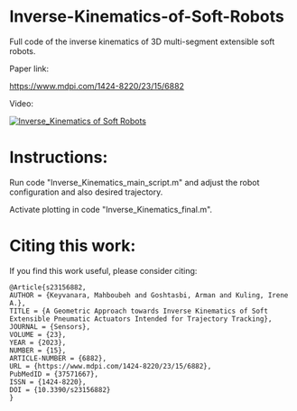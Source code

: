 # Inverse-Kinematics-of-Soft-Robots

Full code of the inverse kinematics of 3D multi-segment extensible soft robots.

Paper link:

https://www.mdpi.com/1424-8220/23/15/6882


Video: 

[![Inverse_Kinematics of Soft Robots](https://img.youtube.com/vi/Tl1P8RlE88A/0.jpg)](https://www.youtube.com/watch?v=Tl1P8RlE88A)


# Instructions: 
Run code "Inverse_Kinematics_main_script.m" and adjust the robot configuration and also desired trajectory. 

Activate plotting in code "Inverse_Kinematics_final.m".


# Citing this work:
If you find this work useful, please consider citing: 


```
@Article{s23156882,
AUTHOR = {Keyvanara, Mahboubeh and Goshtasbi, Arman and Kuling, Irene A.},
TITLE = {A Geometric Approach towards Inverse Kinematics of Soft Extensible Pneumatic Actuators Intended for Trajectory Tracking},
JOURNAL = {Sensors},
VOLUME = {23},
YEAR = {2023},
NUMBER = {15},
ARTICLE-NUMBER = {6882},
URL = {https://www.mdpi.com/1424-8220/23/15/6882},
PubMedID = {37571667},
ISSN = {1424-8220},
DOI = {10.3390/s23156882}
}
```



